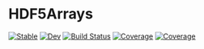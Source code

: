 # HDF5Arrays

[![Stable](https://img.shields.io/badge/docs-stable-blue.svg)](https://Luapulu.github.io/HDF5Arrays.jl/stable) [![Dev](https://img.shields.io/badge/docs-dev-blue.svg)](https://Luapulu.github.io/HDF5Arrays.jl/dev) [![Build Status](https://github.com/Luapulu/HDF5Arrays.jl/workflows/CI/badge.svg)](https://github.com/Luapulu/HDF5Arrays.jl/actions) [![Coverage](https://codecov.io/gh/Luapulu/HDF5Arrays.jl/branch/master/graph/badge.svg)](https://codecov.io/gh/Luapulu/HDF5Arrays.jl) [![Coverage](https://coveralls.io/repos/github/Luapulu/HDF5Arrays.jl/badge.svg?branch=master)](https://coveralls.io/github/Luapulu/HDF5Arrays.jl?branch=master)
